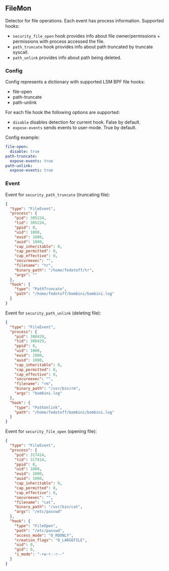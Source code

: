 ## FileMon

Detector for file operations. Each event has process information. Supported hooks:

* `security_file_open` hook  provides info about file owner/permissions + permissions with process accessed the file.
* `path_truncate` hook provides info about path truncated by truncate syscall.
* `path_unlink` provides info about path being deleted.

### Config

Config represents a dictionary with supported LSM BPF file hooks:

* file-open
* path-truncate
* path-unlink

For each file hook the following options are supported:

* `disable` disables detection for current hook. False by default.
* `expose-events` sends events to user-mode. True by default.

Config example:

```yaml
file-open:
  disable: true
path-truncate:
  expose-events: true
path-unlink:
  expose-events: true
```

### Event

Event for `security_path_truncate` (truncating file):

```json
{
  "type": "FileEvent",
  "process": {
    "pid": 305224,
    "tid": 305224,
    "ppid": 0,
    "uid": 1000,
    "euid": 1000,
    "auid": 1000,
    "cap_inheritable": 0,
    "cap_permitted": 0,
    "cap_effective": 0,
    "secureexec": "",
    "filename": "tr",
    "binary_path": "/home/fedotoff/tr",
    "args": ""
  },
  "hook": {
    "type": "PathTruncate",
    "path": "/home/fedotoff/bombini/bombini.log"
  }
}
```

Event for `security_path_unlink` (deleting file):

```json
{
  "type": "FileEvent",
  "process": {
    "pid": 308429,
    "tid": 308429,
    "ppid": 0,
    "uid": 1000,
    "euid": 1000,
    "auid": 1000,
    "cap_inheritable": 0,
    "cap_permitted": 0,
    "cap_effective": 0,
    "secureexec": "",
    "filename": "rm",
    "binary_path": "/usr/bin/rm",
    "args": "bombini.log"
  },
  "hook": {
    "type": "PathUnlink",
    "path": "/home/fedotoff/bombini/bombini.log"
  }
}
```

Event for `security_file_open` (opening file):

```json
{
  "type": "FileEvent",
  "process": {
    "pid": 317414,
    "tid": 317414,
    "ppid": 0,
    "uid": 1000,
    "euid": 1000,
    "auid": 1000,
    "cap_inheritable": 0,
    "cap_permitted": 0,
    "cap_effective": 0,
    "secureexec": "",
    "filename": "cat",
    "binary_path": "/usr/bin/cat",
    "args": "/etc/passwd"
  },
  "hook": {
    "type": "FileOpen",
    "path": "/etc/passwd",
    "access_mode": "O_RDONLY",
    "creation_flags": "O_LARGEFILE",
    "uid": 0,
    "gid": 0,
    "i_mode": "-rw-r--r--"
  }
}
```
